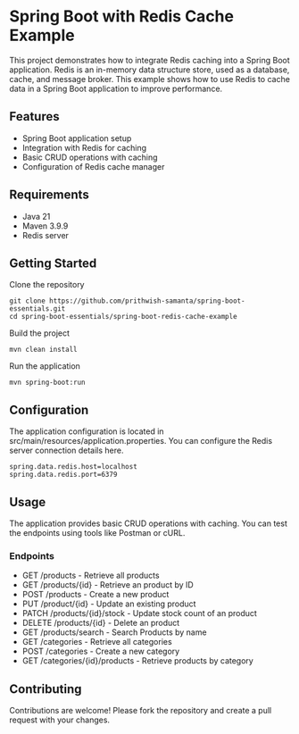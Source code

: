 # Spring Boot with Redis Cache Example

This project demonstrates how to integrate Redis caching into a Spring Boot application. Redis is an in-memory data structure store, used as a database, cache, and message broker. This example shows how to use Redis to cache data in a Spring Boot application to improve performance.

## Features
- Spring Boot application setup
- Integration with Redis for caching
- Basic CRUD operations with caching
- Configuration of Redis cache manager

## Requirements
- Java 21
- Maven 3.9.9
- Redis server

## Getting Started
Clone the repository
```
git clone https://github.com/prithwish-samanta/spring-boot-essentials.git
cd spring-boot-essentials/spring-boot-redis-cache-example
```
Build the project
```
mvn clean install
```
Run the application
```
mvn spring-boot:run
```

## Configuration
The application configuration is located in src/main/resources/application.properties. You can configure the Redis server connection details here.
```
spring.data.redis.host=localhost
spring.data.redis.port=6379
```

## Usage
The application provides basic CRUD operations with caching. You can test the endpoints using tools like Postman or cURL.

### Endpoints
- GET /products - Retrieve all products
- GET /products/{id} - Retrieve an product by ID
- POST /products - Create a new product
- PUT /product/{id} - Update an existing product
- PATCH /products/{id}/stock - Update stock count of an product
- DELETE /products/{id} - Delete an product
- GET /products/search - Search Products by name
- GET /categories - Retrieve all categories
- POST /categories - Create a new category
- GET /categories/{id}/products - Retrieve products by category

## Contributing
Contributions are welcome! Please fork the repository and create a pull request with your changes.

